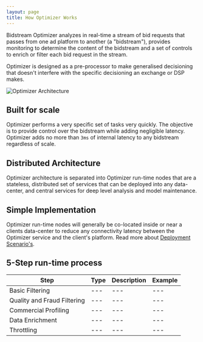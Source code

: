 ```yaml
---
layout: page
title: How Optimizer Works
---
```


Bidstream Optimizer analyzes in real-time a stream of bid requests that passes from one ad platform to another (a "bidstream"), provides monitoring to determine the content of the bidstream and a set of controls to enrich or filter each bid request in the stream.

Optimizer is designed as a pre-processor to make generalised decisioning that doesn't interfere with the specific decisioning an exchange or DSP makes.

![Optimizer Architecture](https://docs.google.com/drawings/d/1aTqqnJSk6gunFY6p2bSZY_VG7h3ZTyuTvoGfbRwvT0E/pub)

## Built for scale

Optimizer performs a very specific set of tasks very quickly. The objective is to provide control over the bidstream while adding negligible latency. Optimizer adds no more than `3ms` of internal latency to any bidstream regardless of scale.

## Distributed Architecture

Optimizer architecture is separated into Optimizer run-time nodes that are a stateless, distributed set of services that can be deployed into any data-center, and central services for deep level analysis and model maintenance.

## Simple Implementation

Optimizer run-time nodes will generally be co-located inside or near a clients data-center to reduce any connectivity latency between the Optimizer service and the client's platform. Read more about [Deployment Scenario's](deployment-scenarios).

## 5-Step run-time process

Step | Type | Description | Example
--- | --- | --- | ---
Basic Filtering | --- | --- | ---
Quality and Fraud Filtering | --- | --- | ---
Commercial Profiling | --- | --- | ---
Data Enrichment | --- | --- | ---
Throttling | --- | --- | ---
